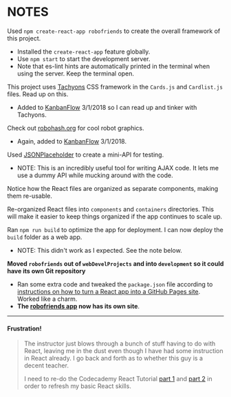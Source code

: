 # NOTES

Used `npm create-react-app robofriends` to create the overall framework of this project.
* Installed the `create-react-app` feature globally.
* Use `npm start` to start the development server.
* Note that es-lint hints are automatically printed in the terminal when using the server. Keep the terminal open.

This project uses [Tachyons](http://tachyons.io/) CSS framework in the `Cards.js` and `Cardlist.js` files. Read up on this.
* Added to [KanbanFlow](https://kanbanflow.com/board/Emz6zrrv) 3/1/2018 so I can read up and tinker with Tachyons.

Check out [robohash.org](https://robohash.org/) for cool robot graphics.
* Again, added to [KanbanFlow](https://kanbanflow.com/board/Emz6zrrv) 3/1/2018.

Used [JSONPlaceholder](https://jsonplaceholder.typicode.com/) to create a mini-API for testing.
* NOTE: This is an incredibly useful tool for writing AJAX code. It lets me use a dummy API while mucking around with the code.

Notice how the React files are organized as separate components, making them re-usable.

Re-organized React files into `components` and `containers` directories. This will make it easier to keep things organized if the app continues to scale up.

Ran `npm run build` to optimize the app for deployment. I can now deploy the `build` folder as a web app.
* NOTE: This didn't work as I expected. See the note below.

**Moved `robofriends` out of `webDevelProjects` and into `development` so it could have its own Git repository**
* Ran some extra code and tweaked the `package.json` file according to [instructions on how to turn a React app into a GitHub Pages site](https://github.com/facebook/create-react-app/blob/master/packages/react-scripts/template/README.md#github-pages). Worked like a charm.
* **The [robofriends app](https://pulamusic.github.io/robofriends/) now has its own site**.

---

#### Frustration!

> The instructor just blows through a bunch of stuff having to do with React, leaving me in the dust even though I have had some instruction in React already. I go back and forth as to whether this guy is a decent teacher.
>
> I need to re-do the Codecademy React Tutorial [part 1](https://www.codecademy.com/learn/react-101) and [part 2](https://www.codecademy.com/learn/react-102) in order to refresh my basic React skills.

